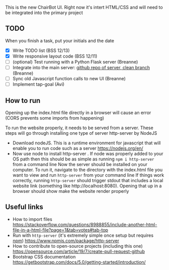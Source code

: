 This is the new ChairBot UI. Right now it's intert HTML/CSS and will need to be integrated into the primary project

## TODO
When you finish a task, put your initials and the date

- [X] Write TODO list (BSS 12/13)
- [X] Write responsive layout code (BSS 12/11)
- [ ] (optional) Test running with a Python Flask server (Breanne)
- [ ] Integrate into the main server: [github repo of server, clean branch](https://github.com/stoddabr/chairbot_server/tree/winter_cleaning) (Breanne)
- [ ] Sync old Javascript function calls to new UI (Breanne)
- [ ] Implement tap-goal (Avi)

## How to run
Opening up the index.html file directly in a browser will cause an error (CORS prevents some imports from happening)

To run the website properly, it needs to be served from a server. These steps will go through installing one type of server http-server by NodeJS
- Download nodeJS. This is a runtime environment for javascript that will enable you to run code such as a server https://nodejs.org/en/
- Now use node to install http-server . If node was properly added to your OS path then this should be as simple as running `npm i http-server` from a command line
Now the server should be installed on your computer. To run it, navigate to the directory with the index.html file you want to view and run `http-server` from your command line
If things work correctly, running `http-server` should trigger stdout that includes a local website link (something like http://localhost:8080). Opening that up in a browser should show make the website render properly

## Useful links
* How to import files https://stackoverflow.com/questions/8988855/include-another-html-file-in-a-html-file?page=1&tab=votes#tab-top
* Run with `http-server` (it's extremely simple once setup but requires [npm](https://docs.npmjs.com/downloading-and-installing-node-js-and-npm)) https://www.npmjs.com/package/http-server 
* How to contribute to open-source projects (including this one) https://opensource.com/article/19/7/create-pull-request-github 
* Bootstrap CSS documentation https://getbootstrap.com/docs/5.0/getting-started/introduction/

